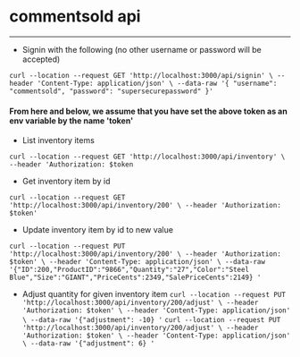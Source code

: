 # commentsold api
______

* Signin with the following (no other username or password will be accepted)

`curl --location --request GET 'http://localhost:3000/api/signin' \
--header 'Content-Type: application/json' \
--data-raw '{
    "username": "commentsold",
    "password": "supersecurepassword"
}'`

#### From here and below, we assume that you have set the above token as an env variable by the name 'token'

* List inventory items

`curl --location --request GET 'http://localhost:3000/api/inventory' \
--header 'Authorization: $token`

* Get inventory item by id

`curl --location --request GET 'http://localhost:3000/api/inventory/200' \
--header 'Authorization: $token'`

* Update inventory item by id to new value

`curl --location --request PUT 'http://localhost:3000/api/inventory/200' \
--header 'Authorization: $token' \
--header 'Content-Type: application/json' \
--data-raw '{"ID":200,"ProductID":"9866","Quantity":"27","Color":"Steel Blue","Size":"GIANT","PriceCents":2349,"SalePriceCents":2149}
'`

* Adjust quantity for given inventory item
`curl --location --request PUT 'http://localhost:3000/api/inventory/200/adjust' \
--header 'Authorization: $token' \
--header 'Content-Type: application/json' \
--data-raw '{"adjustment": -10}
'`
`curl --location --request PUT 'http://localhost:3000/api/inventory/200/adjust' \
--header 'Authorization: $token' \
--header 'Content-Type: application/json' \
--data-raw '{"adjustment": 6}
'`